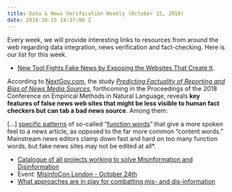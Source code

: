 ```yaml
---
title: Data & News Verification Weekly (October 15, 2018)
date: 2018-10-15 14:37:00 Z
---
```


Every week, we will provide interesting links to resources from around the web regarding data integration, news verification and fact-checking. Here is our list for this week.

* [New Tool Fights Fake News by Exposing the Websites That Create It](https://www.nextgov.com/cybersecurity/2018/10/new-tool-fights-fake-news-exposing-websites-create-it/151820/).

According to [NextGov.com](https://www.nextgov.com/), the study *[Predicting Factuality of Reporting and Bias of News Media Sources](https://www.researchgate.net/publication/327286998_Predicting_Factuality_of_Reporting_and_Bias_of_News_Media_Sources)*, forthcoming in the Proceedings of the 2018 Conference on Empirical Methods in Natural Language, reveals **key features of false news web sites that might be less visible to human fact checkers but can tab a bad news source**. Among them: 

[...] [specific patterns](https://arxiv.org/pdf/1511.07663.pdf) of so-called “[function words](http://www.psych.nyu.edu/pylkkanen/Neural_Bases/13_Function_Words.pdf)” that give a more spoken feel to a news article, as opposed to the far more common “content words.” Mainstream news editors clamp down fast and hard on too many function words, but fake news sites may not be edited at all*. 

* [Catalogue of all projects working to solve Misinformation and Disinformation](https://misinfocon.com/catalogue-of-all-projects-working-to-solve-misinformation-and-disinformation-f85324c6076c
)
* Event: [MisinfoCon London - October 24th](https://misinfocon.com/join-us-for-misinfocon-london-oct-24th-a5c597303bab)
* [What approaches are in play for combatting mis- and dis-information](https://misinfocon.com/what-approaches-are-in-play-for-combatting-mis-and-dis-information-27a91c4d8708)

